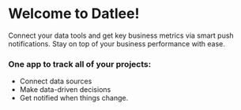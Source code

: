 # Welcome to Datlee!
Connect your data tools and get key business metrics via smart push notifications. Stay on top of your business performance with ease. 

### One app to track all of your projects:
- Connect data sources
- Make data-driven decisions
- Get notified when things change.
